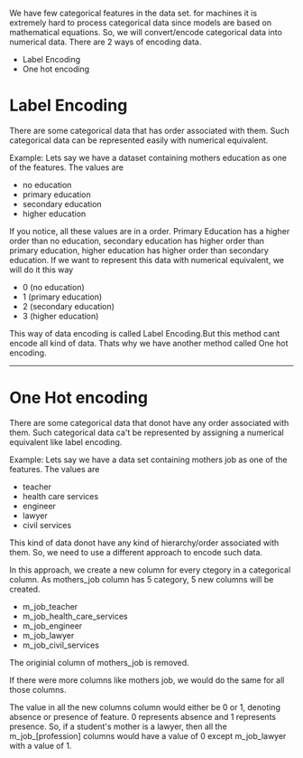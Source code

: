 We have few categorical features in the data set. for machines it is extremely hard to process categorical data since models are based on mathematical equations. So, we will convert/encode categorical data into numerical data.  There are 2 ways of encoding data.

- Label Encoding
- One hot encoding


# Label Encoding

There are some categorical data that has order associated with them. Such categorical data can be represented easily with numerical equivalent. 

Example: Lets say we have a dataset containing mothers education as one of the features. The values are 

- no education
- primary education
- secondary education
- higher education

If you notice, all these values are in a order. Primary Education has a higher order than no education, secondary education has higher order than primary education, higher education has higher order than secondary education.  If we want to represent this data with numerical equivalent, we will do it this way

- 0 (no education)
- 1 (primary education)
- 2 (secondary education)
- 3 (higher education)

This way of data encoding is called Label Encoding.But this method cant encode all kind of data. Thats why we have another method called One hot encoding.

---
# One Hot encoding

There are some categorical data that donot have any order associated with them. Such categorical data ca't be represented by assigning a numerical equivalent like label encoding.

Example: Lets say we have a data set containing mothers job as one of the features. The values are 

- teacher
- health care services
- engineer
- lawyer
- civil services 

This kind of data donot have any kind of hierarchy/order associated with them. So, we need to use a different approach to encode such data.

In this approach, we create a new column for every ctegory in a categorical column. As mothers_job column has 5 category, 5 new columns will be created.

- m_job_teacher
- m_job_health_care_services
- m_job_engineer
- m_job_lawyer
- m_job_civil_services

The originial column of mothers_job is removed.

If there were more columns like mothers job, we would do the same for all those columns. 

The value in all the new columns column would either be 0 or 1, denoting absence or presence of feature.  0 represents absence and 1 represents presence. So, if a student's mother is a lawyer, then all the m\_job_[profession] columns would have a value of 0 except m_job_lawyer with a value of 1. 



